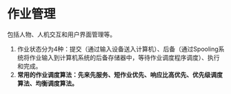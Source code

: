 # 作业管理

包括人物、人机交互和用户界面管理等。



1. 作业状态分为4种：提交（通过输入设备送入计算机）、后备（通过Spooling系统将作业输入到计算机系统的后备存储器中，等待作业调度程序调度）、执行和完成。
2. **常用的作业调度算法：先来先服务、短作业优先、响应比高优先、优先级调度算法、均衡调度算法。**